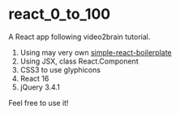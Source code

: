 # react_0_to_100
A React app following video2brain tutorial.

1. Using may very own [simple-react-boilerplate](http://github.com/kwaref/simple-react-boilerplate)
2. Using JSX, class React.Component
3. CSS3 to use glyphicons
4. React 16
5. jQuery 3.4.1

Feel free to use it!
